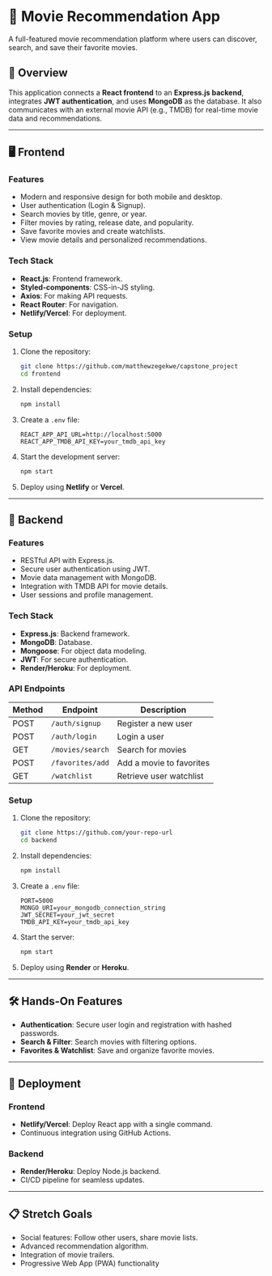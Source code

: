 

# 🎥 Movie Recommendation App

A full-featured movie recommendation platform where users can discover, search, and save their favorite movies.

## 🚀 Overview

This application connects a **React frontend** to an **Express.js backend**, integrates **JWT authentication**, and uses **MongoDB** as the database. It also communicates with an external movie API (e.g., TMDB) for real-time movie data and recommendations.

---

## 🖥️ Frontend

### Features

* Modern and responsive design for both mobile and desktop.
* User authentication (Login & Signup).
* Search movies by title, genre, or year.
* Filter movies by rating, release date, and popularity.
* Save favorite movies and create watchlists.
* View movie details and personalized recommendations.

### Tech Stack

* **React.js**: Frontend framework.
* **Styled-components**: CSS-in-JS styling.
* **Axios**: For making API requests.
* **React Router**: For navigation.
* **Netlify/Vercel**: For deployment.

### Setup

1. Clone the repository:

   ```bash
   git clone https://github.com/matthewzegekwe/capstone_project
   cd frontend
   ```

2. Install dependencies:

   ```bash
   npm install
   ```

3. Create a `.env` file:

   ```env
   REACT_APP_API_URL=http://localhost:5000
   REACT_APP_TMDB_API_KEY=your_tmdb_api_key
   ```

4. Start the development server:

   ```bash
   npm start
   ```

5. Deploy using **Netlify** or **Vercel**.

---

## 🔧 Backend

### Features

* RESTful API with Express.js.
* Secure user authentication using JWT.
* Movie data management with MongoDB.
* Integration with TMDB API for movie details.
* User sessions and profile management.

### Tech Stack

* **Express.js**: Backend framework.
* **MongoDB**: Database.
* **Mongoose**: For object data modeling.
* **JWT**: For secure authentication.
* **Render/Heroku**: For deployment.

### API Endpoints

| Method | Endpoint         | Description              |
| ------ | ---------------- | ------------------------ |
| POST   | `/auth/signup`   | Register a new user      |
| POST   | `/auth/login`    | Login a user             |
| GET    | `/movies/search` | Search for movies        |
| POST   | `/favorites/add` | Add a movie to favorites |
| GET    | `/watchlist`     | Retrieve user watchlist  |

### Setup

1. Clone the repository:

   ```bash
   git clone https://github.com/your-repo-url
   cd backend
   ```

2. Install dependencies:

   ```bash
   npm install
   ```

3. Create a `.env` file:

   ```env
   PORT=5000
   MONGO_URI=your_mongodb_connection_string
   JWT_SECRET=your_jwt_secret
   TMDB_API_KEY=your_tmdb_api_key
   ```

4. Start the server:

   ```bash
   npm start
   ```

5. Deploy using **Render** or **Heroku**.

---

## 🛠️ Hands-On Features

* **Authentication**: Secure user login and registration with hashed passwords.
* **Search & Filter**: Search movies with filtering options.
* **Favorites & Watchlist**: Save and organize favorite movies.

---

## 🌟 Deployment

### Frontend

* **Netlify/Vercel**: Deploy React app with a single command.
* Continuous integration using GitHub Actions.

### Backend

* **Render/Heroku**: Deploy Node.js backend.
* CI/CD pipeline for seamless updates.

---

## 📋 Stretch Goals

* Social features: Follow other users, share movie lists.
* Advanced recommendation algorithm.
* Integration of movie trailers.
* Progressive Web App (PWA) functionality
